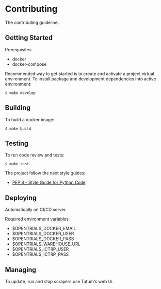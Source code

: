 # Contributing

The contributing guideline.

## Getting Started

Prerequisites:
- docker
- docker-compose

Recommended way to get started is to create and activate a project virtual environment.
To install package and development dependencies into active environment:

```
$ make develop
```

## Building

To build a docker image:

```
$ make build
```

## Testing

To run code review and tests:

```
$ make test
```

The project follow the next style guides:
- [PEP 8 - Style Guide for Python Code](https://www.python.org/dev/peps/pep-0008/)

## Deploying

Automatically on CI/CD server.

Required environment variables:
- $OPENTRIALS_DOCKER_EMAIL
- $OPENTRIALS_DOCKER_USER
- $OPENTRIALS_DOCKER_PASS
- $OPENTRIALS_WAREHOUSE_URL
- $OPENTRIALS_ICTRP_USER
- $OPENTRIALS_ICTRP_PASS

## Managing

To update, run and stop scrapers use Tutum's web UI.
